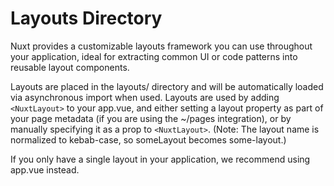 # Layouts Directory

Nuxt provides a customizable layouts framework you can use throughout your application, ideal for
extracting common UI or code patterns into reusable layout components.

Layouts are placed in the layouts/ directory and will be automatically loaded via asynchronous
import when used. Layouts are used by adding `<NuxtLayout>` to your app.vue, and either setting a
layout property as part of your page metadata (if you are using the ~/pages integration), or by
manually specifying it as a prop to `<NuxtLayout>`. (Note: The layout name is normalized to
kebab-case, so someLayout becomes some-layout.)

If you only have a single layout in your application, we recommend using app.vue instead.

